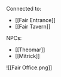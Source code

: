 Connected to:
- [[Fair Entrance]]
- [[Fair Tavern]]

NPCs:
- [[Theomar]]
- [[Mitrick]]

![[Fair Office.png]]